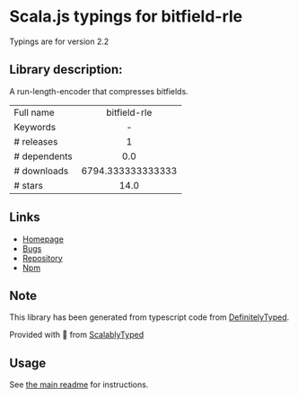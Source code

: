 
# Scala.js typings for bitfield-rle

Typings are for version 2.2

## Library description:
A run-length-encoder that compresses bitfields.

|                    |                 |
| ------------------ | :-------------: |
| Full name          | bitfield-rle |
| Keywords           | - |
| # releases         | 1 |
| # dependents       | 0.0 |
| # downloads        | 6794.333333333333 |
| # stars            | 14.0 |

## Links
- [Homepage](https://github.com/mafintosh/bitfield-rle)
- [Bugs](https://github.com/mafintosh/bitfield-rle/issues)
- [Repository](https://github.com/mafintosh/bitfield-rle)
- [Npm](https://www.npmjs.com/package/bitfield-rle)
    


## Note
This library has been generated from typescript code from [DefinitelyTyped](https://definitelytyped.org).

Provided with :purple_heart: from [ScalablyTyped](https://github.com/oyvindberg/ScalablyTyped)

## Usage
See [the main readme](../../readme.md) for instructions.


